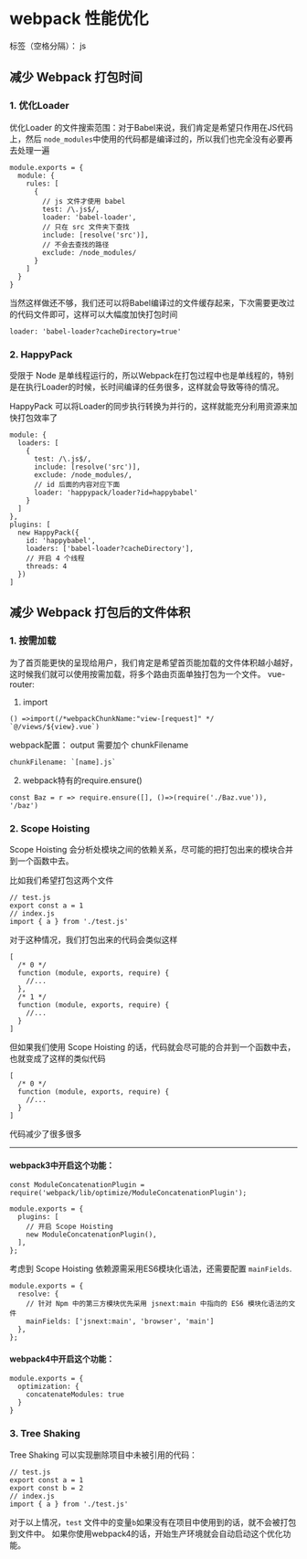 ﻿# webpack 性能优化

标签（空格分隔）： js

## 减少 Webpack 打包时间

### 1. 优化Loader
优化Loader 的文件搜索范围：对于Babel来说，我们肯定是希望只作用在JS代码上，然后 `node_modules`中使用的代码都是编译过的，所以我们也完全没有必要再去处理一遍
```
module.exports = {
  module: {
    rules: [
      {
        // js 文件才使用 babel
        test: /\.js$/,
        loader: 'babel-loader',
        // 只在 src 文件夹下查找
        include: [resolve('src')],
        // 不会去查找的路径
        exclude: /node_modules/
      }
    ]
  }
}
```
当然这样做还不够，我们还可以将Babel编译过的文件缓存起来，下次需要更改过的代码文件即可，这样可以大幅度加快打包时间
```
loader: 'babel-loader?cacheDirectory=true'
```

### 2. HappyPack
受限于 Node 是单线程运行的，所以Webpack在打包过程中也是单线程的，特别是在执行Loader的时候，长时间编译的任务很多，这样就会导致等待的情况。

HappyPack 可以将Loader的同步执行转换为并行的，这样就能充分利用资源来加快打包效率了

```
module: {
  loaders: [
    {
      test: /\.js$/,
      include: [resolve('src')],
      exclude: /node_modules/,
      // id 后面的内容对应下面
      loader: 'happypack/loader?id=happybabel'
    }
  ]
},
plugins: [
  new HappyPack({
    id: 'happybabel',
    loaders: ['babel-loader?cacheDirectory'],
    // 开启 4 个线程
    threads: 4
  })
]
```

## 减少 Webpack 打包后的文件体积

### 1. 按需加载
为了首页能更快的呈现给用户，我们肯定是希望首页能加载的文件体积越小越好，这时候我们就可以使用按需加载，将多个路由页面单独打包为一个文件。
vue-router:
1. import
```
() =>import(/*webpackChunkName:"view-[request]" */ `@/views/${view}.vue`)
```
webpack配置： output 需要加个 chunkFilename
```
chunkFilename: `[name].js`
```
2. webpack特有的require.ensure()
```
const Baz = r => require.ensure([], ()=>(require('./Baz.vue')), '/baz')
```

### 2. Scope Hoisting
Scope Hoisting 会分析处模块之间的依赖关系，尽可能的把打包出来的模块合并到一个函数中去。

比如我们希望打包这两个文件

```
// test.js
export const a = 1
// index.js
import { a } from './test.js'
```
对于这种情况，我们打包出来的代码会类似这样
```
[
  /* 0 */
  function (module, exports, require) {
    //...
  },
  /* 1 */
  function (module, exports, require) {
    //...
  }
]
```
但如果我们使用 Scope Hoisting 的话，代码就会尽可能的合并到一个函数中去，也就变成了这样的类似代码

```
[
  /* 0 */
  function (module, exports, require) {
    //...
  }
]
```
代码减少了很多很多

____
#### webpack3中开启这个功能：
```
const ModuleConcatenationPlugin = require('webpack/lib/optimize/ModuleConcatenationPlugin');

module.exports = {
  plugins: [
    // 开启 Scope Hoisting
    new ModuleConcatenationPlugin(),
  ],
};
```
考虑到 Scope Hoisting 依赖源需采用ES6模块化语法，还需要配置 `mainFields`.
```
module.exports = {
  resolve: {
    // 针对 Npm 中的第三方模块优先采用 jsnext:main 中指向的 ES6 模块化语法的文件
    mainFields: ['jsnext:main', 'browser', 'main']
  },
};
```
#### webpack4中开启这个功能：
```
module.exports = {
  optimization: {
    concatenateModules: true
  }
}
```
### 3. Tree Shaking
Tree Shaking 可以实现删除项目中未被引用的代码：
```
// test.js
export const a = 1
export const b = 2
// index.js
import { a } from './test.js'
```
对于以上情况，`test` 文件中的变量`b`如果没有在项目中使用到的话，就不会被打包到文件中。
如果你使用webpack4的话，开始生产环境就会自动启动这个优化功能。


